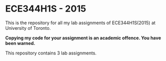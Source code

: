 # ECE344H1S - 2015
This is the repository for all my lab assignments of ECE344H1S(2015) at University of Toronto.

**Copying my code for your assignment is an academic offence. You have been warned.**

This repository contains 3 lab assignments.

